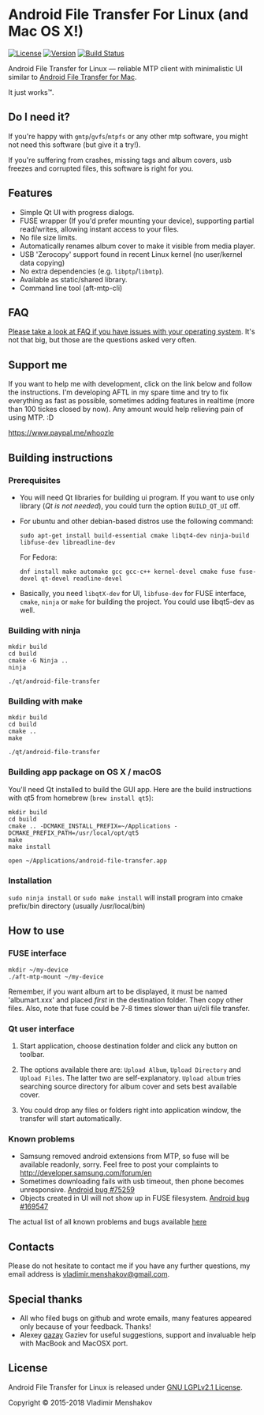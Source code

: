 # Android File Transfer For Linux (and Mac OS X!)

[![License](http://img.shields.io/:license-LGPLv2.1-blue.svg)](https://github.com/whoozle/android-file-transfer-linux/blob/master/LICENSE)
[![Version](http://img.shields.io/:version-3.4-green.svg)](https://github.com/whoozle/android-file-transfer-linux)
[![Build Status](https://travis-ci.org/whoozle/android-file-transfer-linux.svg?branch=master)](https://travis-ci.org/whoozle/android-file-transfer-linux)

Android File Transfer for Linux — reliable MTP client with minimalistic UI similar to [Android File Transfer for Mac](https://www.android.com/intl/en_us/filetransfer/).

It just works™.

## Do I need it?

If you're happy with `gmtp`/`gvfs`/`mtpfs` or any other mtp software, you might not need this software (but give it a try!).

If you're suffering from crashes, missing tags and album covers, usb freezes and corrupted files, this software is right for you.

## Features

* Simple Qt UI with progress dialogs.
* FUSE wrapper (If you'd prefer mounting your device), supporting partial read/writes, allowing instant access to your files.
* No file size limits.
* Automatically renames album cover to make it visible from media player.
* USB 'Zerocopy' support found in recent Linux kernel (no user/kernel data copying)
* No extra dependencies (e.g. `libptp`/`libmtp`).
* Available as static/shared library.
* Command line tool (aft-mtp-cli)

## FAQ
[Please take a look at FAQ if you have issues with your operating system](FAQ.md). It's not that big, but those are the questions asked very often. 

## Support me
If you want to help me with development, click on the link below and follow the instructions. I'm developing AFTL in my spare time and try to fix everything as fast as possible, sometimes adding features in realtime (more than 100 tickes closed by now).
Any amount would help relieving pain of using MTP. :D

https://www.paypal.me/whoozle

## Building instructions

### Prerequisites

* You will need Qt libraries for building ui program. If you want to use only library (*Qt is not needed*), you could turn the option ```BUILD_QT_UI``` off.
* For ubuntu and other debian-based distros use the following command:

  ```shell
  sudo apt-get install build-essential cmake libqt4-dev ninja-build libfuse-dev libreadline-dev
  ```
  For Fedora:
  ```
  dnf install make automake gcc gcc-c++ kernel-devel cmake fuse fuse-devel qt-devel readline-devel
  ```
* Basically, you need `libqtX-dev` for UI, `libfuse-dev` for FUSE interface, `cmake`, `ninja` or `make` for building the project. You could use libqt5-dev as well.

### Building with ninja

```shell
mkdir build
cd build
cmake -G Ninja ..
ninja

./qt/android-file-transfer
```

### Building with make

```shell
mkdir build
cd build
cmake ..
make

./qt/android-file-transfer
```

### Building app package on OS X / macOS

You'll need Qt installed to build the GUI app. Here are the build instructions with qt5 from homebrew (`brew install qt5`):

```shell
mkdir build
cd build
cmake .. -DCMAKE_INSTALL_PREFIX=~/Applications -DCMAKE_PREFIX_PATH=/usr/local/opt/qt5
make
make install

open ~/Applications/android-file-transfer.app
```

### Installation

`sudo ninja install` or `sudo make install` will install program into cmake prefix/bin directory (usually /usr/local/bin)


## How to use

### FUSE interface

```shell
mkdir ~/my-device
./aft-mtp-mount ~/my-device
```
Remember, if you want album art to be displayed, it must be named 'albumart.xxx' and placed *first* in the destination folder. Then copy other files.
Also, note that fuse could be 7-8 times slower than ui/cli file transfer.

### Qt user interface

1. Start application, choose destination folder and click any button on toolbar.

2. The options available there are: `Upload Album`, `Upload Directory` and `Upload Files`.
   The latter two are self-explanatory. `Upload album` tries searching source directory for album cover and sets best available cover.

3. You could drop any files or folders right into application window, the transfer will start automatically.

### Known problems

* Samsung removed android extensions from MTP, so fuse will be available readonly, sorry. Feel free to post your complaints to http://developer.samsung.com/forum/en
* Sometimes downloading fails with usb timeout, then phone becomes unresponsive. [Android bug #75259](https://code.google.com/p/android/issues/detail?id=75259)
* Objects created in UI will not show up in FUSE filesystem. [Android bug #169547](https://code.google.com/p/android/issues/detail?id=169547)

The actual list of all known problems and bugs available [here](https://github.com/whoozle/android-file-transfer-linux/issues)

## Contacts
Please do not hesitate to contact me if you have any further questions, my email address is <vladimir.menshakov@gmail.com>.

## Special thanks
* All who filed bugs on github and wrote emails, many features appeared only because of your feedback. Thanks!
* Alexey [gazay](https://github.com/gazay) Gaziev for useful suggestions, support and invaluable help with MacBook and MacOSX port.

## License

Android File Transfer for Linux is released under [GNU LGPLv2.1 License](https://github.com/whoozle/android-file-transfer-linux/blob/master/LICENSE).

Copyright © 2015-2018 Vladimir Menshakov
